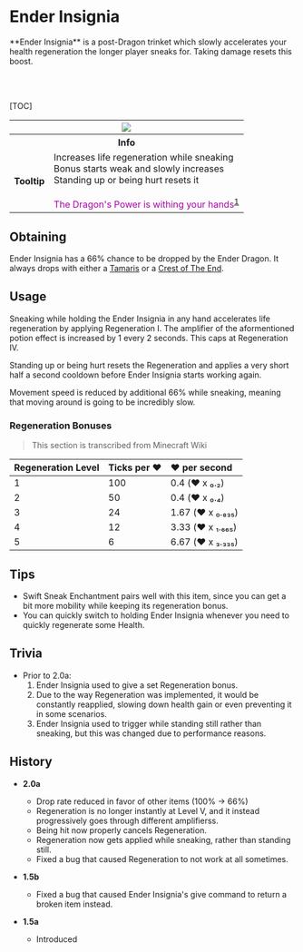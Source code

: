 # Ender Insignia
<div class="result kohara-infobox-grid" markdown>
<div markdown class="kohara-infobox-text">
**Ender Insignia** is a post-Dragon trinket which slowly accelerates your health regeneration the longer player sneaks for. Taking damage resets this boost.

<br><br>

[TOC]

</div>
<div class="kohara-infobox-table">
  <table id="kohara-infobox--item">
	<tr>
		<th colspan="2" class="kohara-infobox--top-image"><img src="../../../assets/items/ender_insignia.png"></th>
	</tr>
	<tr>
		<th colspan="2">Info</th>
	</tr>
	<tr>
		<td><b>Tooltip</b></td>
		<td>Increases life regeneration while sneaking
		<br>
		Bonus starts weak and slowly increases
		<br>
		Standing up or being hurt resets it
		<br><br>
		<span style="color: #AA00AA;">The Dragon's Power is withing your hands</span><sup id="fnref:1"><a class="footnote-ref" href="#fn:1">1</a></sup></td>
	</tr>
</table>
</div>
</div>

## Obtaining
Ender Insignia has a 66% chance to be dropped by the Ender Dragon. It always drops with either a [Tamaris](../tamaris.md) or a [Crest of The End](crest_of_the_end.md).

## Usage
Sneaking while holding the Ender Insignia in any hand accelerates life regeneration by applying Regeneration I. The amplifier of the aformentioned potion effect is increased by 1 every 2 seconds. This caps at Regeneration IV.

Standing up or being hurt resets the Regeneration and applies a very short half a second cooldown before Ender Insignia starts working again.

Movement speed is reduced by additional 66% while sneaking, meaning that moving around is going to be incredibly slow.

### Regeneration Bonuses

> This section is transcribed from Minecraft Wiki

| Regeneration Level | Ticks per :heart: | :heart: per second |
| :--- | :--- | :--- |
| 1 | 100 | 0.4 (:heart: x ₀․₂) |
| 2 | 50 | 0.4 (:heart: x ₀․₄) |
| 3 | 24 | 1.67 (:heart: x ₀․₈₃₅) |
| 4 | 12 | 3.33 (:heart: x ₁․₆₆₅) |
| 5 | 6 | 6.67 (:heart: x ₃․₃₃₅) |

## Tips
- Swift Sneak Enchantment pairs well with this item, since you can get a bit more mobility while keeping its regeneration bonus.
- You can quickly switch to holding Ender Insignia whenever you need to quickly regenerate some Health.

## Trivia

- Prior to 2.0a:
	1. Ender Insignia used to give a set Regeneration bonus.
	2. Due to the way Regeneration was implemented, it would be constantly reapplied, slowing down health gain or even preventing it in some scenarios.
	3. Ender Insignia used to trigger while standing still rather than sneaking, but this was changed due to performance reasons.

## History

- **2.0a**
	- Drop rate reduced in favor of other items (100% -> 66%)
	- Regeneration is no longer instantly at Level V, and it instead progressively goes through different amplifierss.
	- Being hit now properly cancels Regeneration.
	- Regeneration now gets applied while sneaking, rather than standing still.
	- Fixed a bug that caused Regeneration to not work at all sometimes.

- **1.5b**
    - Fixed a bug that caused Ender Insignia's give command to return a broken item instead.

- **1.5a**
	- Introduced

[^1]: This part is written with Illageralt font, meaning that it is normally undecipherable
